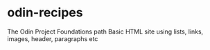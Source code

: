 # odin-recipes
The Odin Project Foundations path
Basic HTML site using lists, links, images, header, paragraphs etc